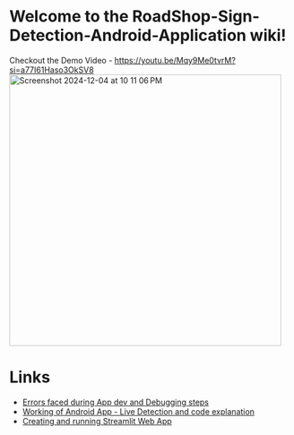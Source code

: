 # Welcome to the RoadShop-Sign-Detection-Android-Application wiki!
 Checkout the Demo Video - https://youtu.be/Mqy9Me0tvrM?si=a77I61Haso3OkSV8              
<img width="485" alt="Screenshot 2024-12-04 at 10 11 06 PM" src="https://github.com/user-attachments/assets/c79ed6d8-f421-4553-bd4d-897bc50df443">

# Links
- [Errors faced during App dev and Debugging steps](./android-failure)
- [Working of Android App - Live Detection and code explanation](./android-app-live-detection)
- [Creating and running Streamlit Web App](./Streamlit-webapp)

